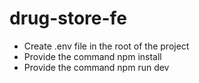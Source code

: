 # drug-store-fe

- Create .env file in the root of the project
- Provide the command npm install
- Provide the command npm run dev
